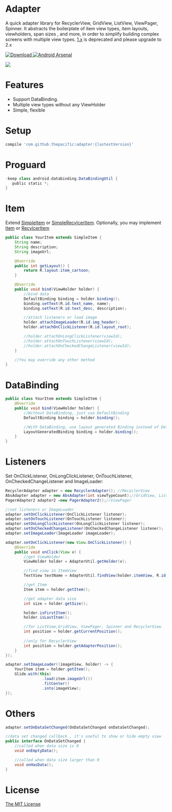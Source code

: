 # Adapter
A quick adapter library for RecyclerView, GridView, ListView, ViewPager, Spinner. It abstracts the boilerplate of item view types, item layouts, viewholders, span sizes , and more, in order to simplify building complex screens with multiple view types. [1.x](https://github.com/thepacific/adapter/blob/master/README-old.md) is deprecated and please upgrade to 2.x

[ ![Download](https://api.bintray.com/packages/thepacific/maven/adapter/images/download.svg) ](https://bintray.com/thepacific/maven/adapter/_latestVersion)[![Android Arsenal](https://img.shields.io/badge/Android%20Arsenal-Adapter-green.svg?style=true)](https://android-arsenal.com/details/1/3449)

![](https://github.com/thepacific/adapter/blob/master/art/exam.gif)

# Features
+ Support DataBinding.
+ Multiple view types without any ViewHolder
+ Simple, flexible

# Setup
```groovy
compile 'com.github.thepacific:adapter:{lastestVersion}'
```
# Proguard
```groovy
-keep class android.databinding.DataBindingUtil {
   public static *;
}
```

# Item
Extend [SimpleItem](https://github.com/thepacific/adapter/blob/master/PacificAdapter/adapter/src/main/java/com/pacific/adapter/SimpleItem.java) or [SimpleRecylcerItem](https://github.com/thepacific/adapter/blob/master/PacificAdapter/adapter/src/main/java/com/pacific/adapter/SimpleRecyclerItem.java). Optionally, you may implement [Item](https://github.com/thepacific/adapter/blob/master/PacificAdapter/adapter/src/main/java/com/pacific/adapter/Item.java) or [RecylcerItem](https://github.com/thepacific/adapter/blob/master/PacificAdapter/adapter/src/main/java/com/pacific/adapter/RecyclerItem.java)

```java
public class YourItem extends SimpleItem {
    String name;
    String description;
    String imageUrl;

    @Override
    public int getLayout() {
        return R.layout.item_cartoon;
    }

    @Override
    public void bind(ViewHolder holder) {
        //bind data
        DefaultBinding binding = holder.binding();
        binding.setText(R.id.text_name, name);
        binding.setText(R.id.text_desc, description);

        //attach listeners or load image
        holder.attachImageLoader(R.id.img_header);
        holder.attachOnClickListener(R.id.layout_root);

        //holder.attachOnLongClickListener(viewId);
        //holder.attachOnTouchListener(viewId);
        //holder.attachOnCheckedChangeListener(viewId);
    }

    //You may override any other method
}
```

# DataBinding
```java
public class YourItem extends SimpleItem {
    @Override
    public void bind(ViewHolder holder) {
        //Without DataBinding, just use DefaultBinding
        DefaultBinding binding = holder.binding();

        //With DataBinding, use layout generated Binding instead of DefaultBinding
        LayoutGeneratedBinding binding = holder.binding();
    }
}
```

# Listeners
Set OnClickListener, OnLongClickListener, OnTouchListener, OnCheckedChangeListener and ImageLoader:

```java
RecyclerAdapter adapter = new RecyclerAdapter(); //RecyclerView
AbsAdapter adapter = new AbsAdapter(int viewTypeCount);//GridView, ListView, Spinner
PagerAdapter2 adapter2 =new PagerAdapter2();//ViewPager

//set listeners or ImageLoader
adapter.setOnClickListener(OnClickListener listener);
adapter.setOnTouchListener(OnTouchListener listener);
adapter.setOnLongClickListener(OnLongClickListener listener);
adapter.setOnCheckedChangeListener(OnCheckedChangeListener listener);
adapter.setImageLoader(ImageLoader imageLoader);

adapter.setOnClickListener(new View.OnClickListener() {
    @Override
    public void onClick(View v) {
        //get ViewHolder
        ViewHolder holder = AdapterUtil.getHolder(v);

        //find view in ItemView
        TextView textName = AdapterUtil.findView(holder.itemView, R.id.text_name);

        //get Item
        Item item = holder.getItem();

        //get adapter data size
        int size = holder.getSize();

        holder.isFirstItem();
        holder.isLastItem();

        //for ListView,GridView, ViewPager, Spinner and RecyclerView
        int position = holder.getCurrentPosition();
         
        //only for RecyclerView
        int position = holder.getAdapterPosition();
    }
});

adapter.setImageLoader((imageView, holder) -> {
    YourItem item = holder.getItem();
    Glide.with(this)
                .load(item.imageUrl())
                .fitCenter()
                .into(imageView);
});
```

# Others
```java
adapter.setOnDataSetChanged(OnDataSetChanged onDataSetChanged);

//data set changed callback , it's useful to show or hide empty view
public interface OnDataSetChanged {
    //called when data size is 0
    void onEmptyData();

    //called when data size larger than 0
    void onHasData();
}
```

# License  
[The MIT License ](https://opensource.org/licenses/MIT)
